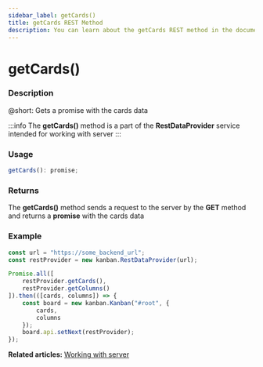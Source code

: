 ```yaml
---
sidebar_label: getCards()
title: getCards REST Method
description: You can learn about the getCards REST method in the documentation of the DHTMLX JavaScript Kanban library. Browse developer guides and API reference, try out code examples and live demos, and download a free 30-day evaluation version of DHTMLX Kanban.
---
```


# getCards()

### Description

@short: Gets a promise with the cards data

:::info
The **getCards()** method is a part of the **RestDataProvider** service intended for working with server
:::

### Usage

~~~jsx {}
getCards(): promise;
~~~

### Returns

The **getCards()** method sends a request to the server by the **GET** method and returns a **promise** with the cards data

### Example

~~~jsx {2,5}
const url = "https://some_backend_url";
const restProvider = new kanban.RestDataProvider(url);

Promise.all([
	restProvider.getCards(),
	restProvider.getColumns()
]).then(([cards, columns]) => {
	const board = new kanban.Kanban("#root", {
		cards,
		columns
	});
	board.api.setNext(restProvider);
});
~~~

**Related articles:** [Working with server](../../../guides/working_with_server)
